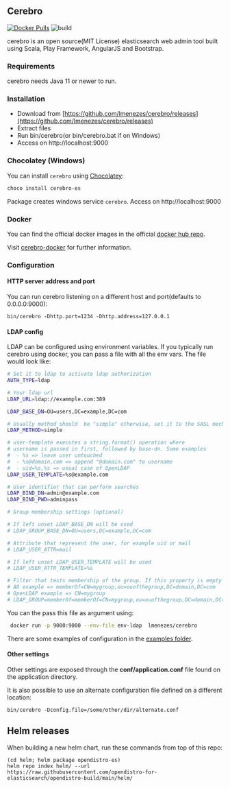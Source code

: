 Cerebro
------------
[![Docker Pulls](https://img.shields.io/docker/pulls/lmenezes/cerebro.svg)](https://hub.docker.com/r/lmenezes/cerebro)
![build](https://github.com/lmenezes/cerebro/workflows/build/badge.svg?branch=master)

cerebro is an open source(MIT License) elasticsearch web admin tool built using Scala, Play Framework, AngularJS and Bootstrap.

### Requirements

cerebro needs Java 11 or newer to run.

### Installation
- Download from [https://github.com/lmenezes/cerebro/releases](https://github.com/lmenezes/cerebro/releases)
- Extract files
- Run bin/cerebro(or bin/cerebro.bat if on Windows)
- Access on http://localhost:9000

### Chocolatey (Windows)

You can install `cerebro` using [Chocolatey](https://chocolatey.org/):

```sh
choco install cerebro-es
```

Package creates windows service ```cerebro```.
Access on http://localhost:9000

### Docker

You can find the official docker images in the official [docker hub repo](https://hub.docker.com/r/lmenezes/cerebro/).

Visit [cerebro-docker](https://github.com/lmenezes/cerebro-docker) for further information. 

### Configuration

#### HTTP server address and port
You can run cerebro listening on a different host and port(defaults to 0.0.0.0:9000):

```
bin/cerebro -Dhttp.port=1234 -Dhttp.address=127.0.0.1
```

#### LDAP config

LDAP can be configured using environment variables. If you typically run cerebro using docker,
you can pass a file with all the env vars. The file would look like:

```bash
# Set it to ldap to activate ldap authorization
AUTH_TYPE=ldap

# Your ldap url
LDAP_URL=ldap://exammple.com:389

LDAP_BASE_DN=OU=users,DC=example,DC=com

# Usually method should  be "simple" otherwise, set it to the SASL mechanisms
LDAP_METHOD=simple

# user-template executes a string.format() operation where
# username is passed in first, followed by base-dn. Some examples
#  - %s => leave user untouched
#  - %s@domain.com => append "@domain.com" to username
#  - uid=%s,%s => usual case of OpenLDAP
LDAP_USER_TEMPLATE=%s@example.com

# User identifier that can perform searches
LDAP_BIND_DN=admin@example.com
LDAP_BIND_PWD=adminpass

# Group membership settings (optional)

# If left unset LDAP_BASE_DN will be used
# LDAP_GROUP_BASE_DN=OU=users,DC=example,DC=com

# Attribute that represent the user, for example uid or mail
# LDAP_USER_ATTR=mail

# If left unset LDAP_USER_TEMPLATE will be used
# LDAP_USER_ATTR_TEMPLATE=%s

# Filter that tests membership of the group. If this property is empty then there is no group membership check
# AD example => memberOf=CN=mygroup,ou=ouofthegroup,DC=domain,DC=com
# OpenLDAP example => CN=mygroup
# LDAP_GROUP=memberOf=memberOf=CN=mygroup,ou=ouofthegroup,DC=domain,DC=com

```

You can the pass this file as argument using:

```bash
 docker run -p 9000:9000 --env-file env-ldap  lmenezes/cerebro
```

There are some examples of configuration in the [examples folder](./examples).

#### Other settings

Other settings are exposed through the **conf/application.conf** file found on the application directory.

It is also possible to use an alternate configuration file defined on a different location:

```
bin/cerebro -Dconfig.file=/some/other/dir/alternate.conf
```

## Helm releases

When building a new helm chart, run these commands from top of this repo:
```
(cd helm; helm package opendistro-es)
helm repo index helm/ --url https://raw.githubusercontent.com/opendistro-for-elasticsearch/opendistro-build/main/helm/
```